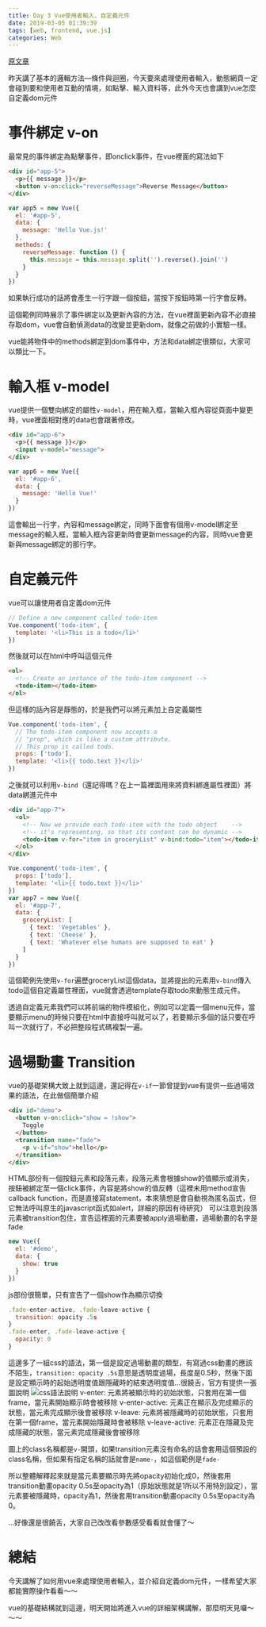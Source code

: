 ```yaml
---
title: Day 3 Vue使用者輸入、自定義元件
date: 2019-03-05 01:39:39
tags: [web, frontend, vue.js]
categories: Web
---
```


[原文章](https://ithelp.ithome.com.tw/articles/10184752)

昨天講了基本的邏輯方法—條件與迴圈，今天要來處理使用者輸入，動態網頁一定會碰到要和使用者互動的情境，如點擊、輸入資料等，此外今天也會講到vue怎麼自定義dom元件

# 事件綁定 v-on
最常見的事件綁定為點擊事件，即onclick事件，在vue裡面的寫法如下
```html
<div id="app-5">
  <p>{{ message }}</p>
  <button v-on:click="reverseMessage">Reverse Message</button>
</div>
```
```javascript
var app5 = new Vue({
  el: '#app-5',
  data: {
    message: 'Hello Vue.js!'
  },
  methods: {
    reverseMessage: function () {
      this.message = this.message.split('').reverse().join('')
    }
  }
})
```
如果執行成功的話將會產生一行字跟一個按鈕，當按下按鈕時第一行字會反轉。

這個範例同時展示了事件綁定以及更新內容的方法，在vue裡面更新內容不必直接存取dom，vue會自動偵測data的改變並更新dom，就像之前做的小實驗一樣。

vue能將物件中的methods綁定到dom事件中，方法和data綁定很類似，大家可以類比一下。

# 輸入框 v-model
vue提供一個雙向綁定的屬性`v-model`，用在輸入框，當輸入框內容從頁面中變更時，vue裡面相對應的data也會跟著修改。
```html
<div id="app-6">
  <p>{{ message }}</p>
  <input v-model="message">
</div>
```
```javascript
var app6 = new Vue({
  el: '#app-6',
  data: {
    message: 'Hello Vue!'
  }
})
```
這會輸出一行字，內容和message綁定，同時下面會有個用v-model綁定至message的輸入框，當輸入框內容更新時會更新message的內容，同時vue會更新與message綁定的那行字。

# 自定義元件
vue可以讓使用者自定義dom元件
```javascript
// Define a new component called todo-item
Vue.component('todo-item', {
  template: '<li>This is a todo</li>'
})
```
然後就可以在html中呼叫這個元件
```html
<ol>
  <!-- Create an instance of the todo-item component -->
  <todo-item></todo-item>
</ol>
```
但這樣的話內容是靜態的，於是我們可以將元素加上自定義屬性
```javascript
Vue.component('todo-item', {
  // The todo-item component now accepts a
  // "prop", which is like a custom attribute.
  // This prop is called todo.
  props: ['todo'],
  template: '<li>{{ todo.text }}</li>'
})
```
之後就可以利用`v-bind`（還記得嗎？在上一篇裡面用來將資料綁進屬性裡面）將data綁進元件中
```html
<div id="app-7">
  <ol>
    <!-- Now we provide each todo-item with the todo object    -->
    <!-- it's representing, so that its content can be dynamic -->
    <todo-item v-for="item in groceryList" v-bind:todo="item"></todo-item>
  </ol>
</div>
```
```javascript
Vue.component('todo-item', {
  props: ['todo'],
  template: '<li>{{ todo.text }}</li>'
})
var app7 = new Vue({
  el: '#app-7',
  data: {
    groceryList: [
      { text: 'Vegetables' },
      { text: 'Cheese' },
      { text: 'Whatever else humans are supposed to eat' }
    ]
  }
})
```
這個範例先使用`v-for`遍歷groceryList這個data，並將提出的元素用`v-bind`傳入todo這個自定義屬性裡面，vue就會透過template存取todo來動態生成元件。

透過自定義元素我們可以將前端的物件模組化，例如可以定義一個menu元件，當要顯示menu的時候只要在html中直接呼叫就可以了，若要顯示多個的話只要在呼叫一次就行了，不必把整段程式碼複製一遍。

# 過場動畫 Transition
vue的基礎架構大致上就到這邊，還記得在`v-if`一節曾提到vue有提供一些過場效果的語法，在此做個簡單介紹
```html
<div id="demo">
  <button v-on:click="show = !show">
    Toggle
  </button>
  <transition name="fade">
    <p v-if="show">hello</p>
  </transition>
</div>
```
HTML部份有一個按鈕元素和段落元素，段落元素會根據show的值顯示或消失，按鈕被綁定至一個click事件，內容是將show的值反轉（這裡未用method宣告callback function，而是直接寫statement，本來猜想是會自動視為匿名函式，但它無法呼叫原生的javascript函式如alert，詳細的原因有待研究）
可以注意到段落元素被transition包住，宣告這裡面的元素要被apply過場動畫，過場動畫的名字是fade
```javascript
new Vue({
  el: '#demo',
  data: {
    show: true
  }
})
```
js部份很簡單，只有宣告了一個show作為顯示切換
```javascript
.fade-enter-active, .fade-leave-active {
  transition: opacity .5s
}
.fade-enter, .fade-leave-active {
  opacity: 0
}
```
這邊多了一組css的語法，第一個是設定過場動畫的類型，有寫過css動畫的應該不陌生，`transition: opacity .5s`意思是透明度過場，長度是0.5秒，然後下面是設定顯示時的起始透明度值跟隱藏時的結束透明度值...很饒舌，官方有提供一張圖說明
![css語法說明](https://vuejs.org/images/transition.png)
v-enter: 元素將被顯示時的初始狀態，只套用在第一個frame，當元素開始顯示時會被移除
v-enter-active: 元素正在顯示及完成顯示的狀態，當元素完成顯示後會被移除
v-leave: 元素將被隱藏時的初始狀態，只套用在第一個frame，當元素開始隱藏時會被移除
v-leave-active: 元素正在隱藏及完成隱藏的狀態，當元素完成隱藏後會被移除

圖上的class名稱都是`v-`開頭，如果transition元素沒有命名的話會套用這個預設的class名稱，但如果有指定名稱的話就會是`name-`，如這個範例是`fade-`

所以整體解釋起來就是當元素要顯示時先將opacity初始化成0，然後套用transition動畫opacity 0.5s至opacity為1（原始狀態就是1所以不用特別設定），當元素要被隱藏時，opacity為1，然後套用transition動畫opacity 0.5s至opacity為0。

...好像還是很饒舌，大家自己改改看參數感受看看就會懂了～

# 總結
今天講解了如何用vue來處理使用者輸入，並介紹自定義dom元件，一樣希望大家都能實際操作看看～～

vue的基礎結構就到這邊，明天開始將進入vue的詳細架構講解，那麼明天見囉～～～

